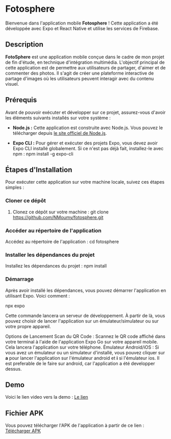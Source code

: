 # Fotosphere

Bienvenue dans l'application mobile **Fotosphere** ! Cette application a été développée avec Expo et React Native et utilise les services de Firebase.

## Description
**FotoSphere** est une application mobile conçue dans le cadre de mon projet de fin d'étude, en technique d'intégration multimédia. L'objectif principal de cette application est de permettre aux utilisateurs de partager, d'aimer et de commenter des photos. Il s'agit de créer une plateforme interactive de partage d'images où les utilisateurs peuvent interagir avec du contenu visuel.

## Prérequis

Avant de pouvoir exécuter et développer sur ce projet, assurez-vous d'avoir les éléments suivants installés sur votre système :

- **Node.js :** Cette application est construite avec Node.js. Vous pouvez le télécharger depuis [le site officiel de Node.js](https://nodejs.org/).

- **Expo CLI :** Pour gérer et exécuter des projets Expo, vous devez avoir Expo CLI installé globalement. Si ce n'est pas déjà fait, installez-le avec npm :
  npm install -g expo-cli


## Étapes d'Installation

Pour exécuter cette application sur votre machine locale, suivez ces étapes simples :

### Cloner ce dépôt

1. Clonez ce dépôt sur votre machine :
   git clone https://github.com/NMoumy/fotosphere.git

### Accéder au répertoire de l'application

Accédez au répertoire de l'application :
   cd fotosphere

### Installer les dépendances du projet

Installez les dépendances du projet :
   npm install

### Démarrage

Après avoir installé les dépendances, vous pouvez démarrer l'application en utilisant Expo. Voici comment :

   npx expo

Cette commande lancera un serveur de développement. À partir de là, vous pouvez choisir de lancer l'application sur un émulateur/simulateur ou sur votre propre appareil.

Options de Lancement
Scan du QR Code : Scannez le QR code affiché dans votre terminal à l'aide de l'application Expo Go sur votre appareil mobile. Cela lancera l'application sur votre téléphone.
Émulateur Android/iOS : Si vous avez un émulateur ou un simulateur d'installé, vous pouvez cliquer sur **a** pour lancer l'application sur l'émulateur android et **i** si l'émulateur ios. Il est preferable de le faire sur android, car l'application a été developper dessus.

## Demo
Voici le lien video vers la demo : [Le lien](https://cmaisonneuveqcca-my.sharepoint.com/:v:/r/personal/e2177120_cmaisonneuve_qc_ca/Documents/Microsoft%20Teams%20Chat%20Files/Screen_Recording_20240317_173749_Fotosphere.mp4?csf=1&web=1&e=gN0L7a)

## Fichier APK
Vous pouvez télécharger l'APK de l'application à partir de ce lien : [Télécharger APK](https://1drv.ms/u/s!AuiC5r1nFuNiniMYWYCr-pcxpZv3?e=WQeCQk)
